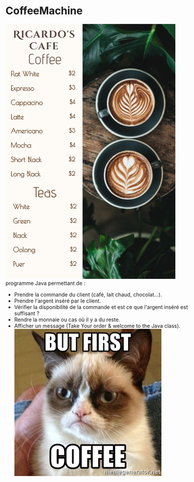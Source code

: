 # CoffeeMachine
<img src="coffee.jpg"> <br>
programme Java permettant de : 
 - Prendre la commande du client (café, lait chaud, chocolat...). <br>
 - Prendre l'argent inséré par le client. <br>
 - Vérifier la disponibilité de la commande et est ce que l'argent inséré est suffisant ? <br>
 - Rendre la monnaie ou cas où il y a du reste. <br>
 - Afficher un message (Take Your order &amp; welcome to the Java class).
<img src="cat.jpg"> <br>
